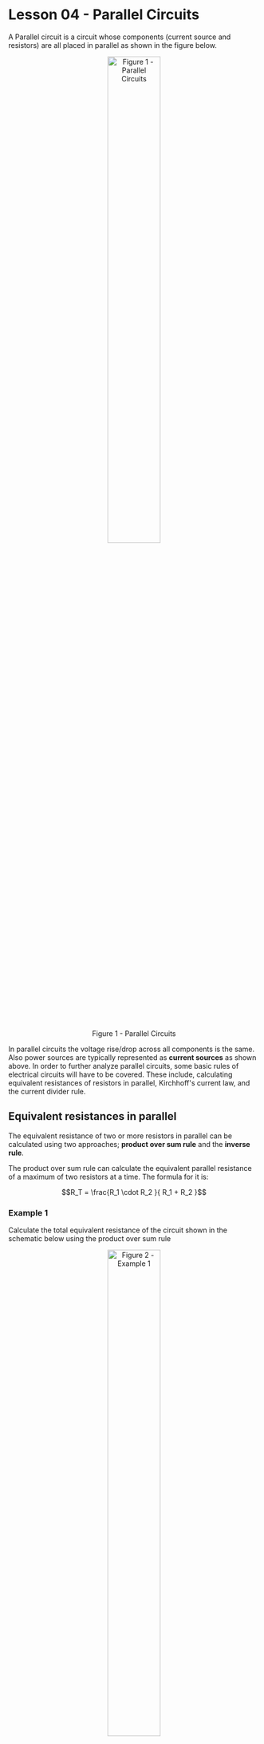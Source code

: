 # Lesson 04 - Parallel Circuits

A Parallel circuit is a circuit whose components (current source and resistors) are all placed in parallel as shown in the figure below.

<!-- ![](../_static/images/parallel_circuits/parallelbasic.png){.align-center
width="60.0%"} -->

 <figure style="text-align:center">
  <img src="images/parallel_circuits/parallelbasic.png" alt="Figure 1 - Parallel Circuits" style="width:50%">
  <figcaption>Figure 1 - Parallel Circuits</figcaption>
</figure> 

In parallel circuits the voltage rise/drop across all components is the same. Also power sources are typically represented as **current
sources** as shown above. In order to further analyze parallel circuits, some basic rules of electrical circuits will have to be covered. These include, calculating equivalent resistances of resistors in parallel, Kirchhoff\'s current law, and the current divider rule.

## Equivalent resistances in parallel

The equivalent resistance of two or more resistors in parallel can be calculated using two approaches; **product over sum rule** and the **inverse rule**.

The product over sum rule can calculate the equivalent parallel resistance of a maximum of two resistors at a time. The formula for it
is:

$$R_T = \frac{R_1 \cdot R_2 }{ R_1 + R_2 }$$

### Example 1

Calculate the total equivalent resistance of the circuit shown in the
schematic below using the product over sum rule

<!-- ![](../_static/images/parallel_circuits/parallel_ex01.png){.align-center
width="60.0%"} -->


 <figure style="text-align:center">
  <img src="images/parallel_circuits/parallel_ex01.png" alt="Figure 2 - Example 1" style="width:50%">
  <figcaption>Figure 2 - Example 1</figcaption>
</figure> 

#### Solution

$$R_T = \frac{R_1 \cdot R_2 }{ R_1 + R_2 } = \frac{1000*3300}{1000+3300} = \frac{3300000}{4300} = 767.442\Omega$$


### Example 2

Calculate the total equivalent resistance of the circuit shown in the
schematic below using the product over sum rule

<!-- ![](../_static/images/parallel_circuits/parallel_ex02.png){.align-center
width="60.0%"} -->

 <figure style="text-align:center">
  <img src="images/parallel_circuits/parallel_ex02.png" alt="Figure 3- Example 2" style="width:50%">
  <figcaption>Figure 3 - Example 2</figcaption>
</figure> 

#### Solution

First apply the product over sum rule to any two of the three resistors:
       
$$R_{T_{12}} = \frac{R_1 \cdot R_2 }{ R_1 + R_2 } = \frac{470*560}{470+560} = \frac{263200}{1030} = 255.534\Omega$$
   
Now re-apply the product over sum rule on the result of the first operation and the third resistor:
       
$$R_{T} = \frac{ R_{T_{12}} \cdot R_3 }{ R_{T_{12}} + R_3 } = \frac{255.534*680}{255.534+680} = \frac{173763.120}{935.534} = 185.737\Omega$$

The inverse rule for calculating equivalent resistance of resistors in parallel is provided below:

$$R_T = \frac{ 1 }{ \frac{1}{R_1} +  \frac{1}{R_2} +  \frac{1}{R_3} + \cdots + \frac{1}{R_N} }$$

Unlike the product over sum rule, which can only be applied to two resistors in parallel at a time, the inverse rule can be applied to
multiple resistors. Use either the product over sum rule or the inverse rule if you want to calculate the equivalent resistance of two resistors in parallel. If you want to calculate the equivalent resistance of more resistors in parallel always go for the inverse rule.

### Example 3

Calculate the total equivalent resistance of the circuit shown in the schematic in Example 1 using the inverse rule

#### Solution

$$R_T = \frac{ 1 }{ \frac{1}{R_1} +  \frac{1}{R_2}  } = \frac{ 1 }{ \frac{1}{1000} +  \frac{1}{3300} } = 767.442\Omega$$

### Example 4

Calculate the total equivalent resistance of the circuit shown in the schematic in Example 2 using the inverse rule

#### Solution

$$R_T = \frac{ 1 }{ \frac{1}{R_1} +  \frac{1}{R_2} + +  \frac{1}{R_3} } = \frac{ 1 }{ \frac{1}{470} +  \frac{1}{560} +  \frac{1}{680} } = 185.737\Omega$$

Notice how **the parallel equivalent resistance is always smaller than the smallest resistor in the parallel combination**.

When calculating the equivalent resistance of a very small resistor and a very large resistor (say 100 times larger than the smaller resistor), the equivalent resistance will always be approximately the same as the smaller resistor (a tiny bit smaller actually). This is because the vast majority of the current will end up flowing across the smaller resistor.

### Example 5

1.  Calculate the parallel equivalent resistance of two resistors; $10\Omega$ and $1k\Omega$ in parallel.
2.  Calculate the parallel equivalent resistance of two resistors; 10\Omega$ and $10k\Omega$ in parallel.

#### Solution

1. $R_T = \frac{ 1 }{ \frac{1}{R_1} +  \frac{1}{R_2}  } = \frac{ 1 }{ \frac{1}{10} +  \frac{1}{1000}  } = 9.9\Omega$
2. $R_T = \frac{ 1 }{ \frac{1}{R_1} +  \frac{1}{R_2}  } = \frac{ 1 }{ \frac{1}{10} +  \frac{1}{10000}  } = 9.99\Omega$

When $N$ resistors of the same value $R$ are placed in parallel, their equivalent resistance will always equal:

$$R_T = \frac{R}{N}$$

### Example 6

1.  Calculate the equivalent resistance of 2 $600\Omega$ resistors in parallel.
2.  Calculate the equivalent resistance of 3 $600\Omega$ resistors in parallel.

#### Solution

1. $$R_T = \frac{ 1 }{ \frac{1}{R_1} +  \frac{1}{R_2}  } = \frac{ 1 }{ \frac{1}{600} +  \frac{1}{600}  } = 300\Omega \equiv \frac{600}{2}$$
2. $$R_T = \frac{ 1 }{ \frac{1}{R_1} +  \frac{1}{R_2} +  \frac{1}{R_3}  } = \frac{ 1 }{ \frac{1}{600} +  \frac{1}{600} +  \frac{1}{600}  } =  200\Omega \equiv \frac{600}{3}$$

## Kirchhoff\'s Current Law

Kirchhoff\'s current law (KCL) states that **the sum of all currents entering or leaving a node has to equal zero**.

<!-- ![](../_static/images/parallel_circuits/kcl01.png){.align-center
width="60.0%"} -->

 <figure style="text-align:center">
  <img src="images/parallel_circuits/kcl01.png" alt="Figure 4- KCL" style="width:50%">
  <figcaption>Figure 4 - KCL</figcaption>
</figure> 

KCL can be written as:

$$I_T + I_1 + I_2 = 0$$

A more general case:

$$I_T + I_1 + I_2 + \cdots + I_N = 0$$

In a single current supply circuit as the one shown below, notice that the supply current moves into the node whereas the current moving through the resistors are moving out of the node.

<!-- ![](../_static/images/parallel_circuits/kcl02.png){.align-center
width="60.0%"} -->

 <figure style="text-align:center">
  <img src="images/parallel_circuits/kcl02.png" alt="Figure 5- KCL" style="width:50%">
  <figcaption>Figure 5 - KCL</figcaption>
</figure> 

Assuming that that the supply current direction is +ve and the currents flowing through the two resistors are negative:

$$I_S - I_1 - I_2 = 0$$ 
$$I_S = I_1 + I_2$$

In otherwords, KCL can also be defined as **the sum of all currents entering a node must equal the sum of all currents leaving the same
node**

### Example 7

In the circuit below calculate:

<!-- ![](../_static/images/parallel_circuits/parallel_ex01.png){.align-center
width="60.0%"} -->

<figure style="text-align:center">
  <img src="images/parallel_circuits/parallel_ex01.png" alt="Figure 6- Example 7" style="width:50%">
  <figcaption>Figure 6 - Example 7</figcaption>
</figure> 

1.  The total equivalent resistance $R_T$
2.  The voltage $V_A$
3.  The currents $I_1$ & $I_2$
4.  Verify KCL i.e. verify that $I_S = I_1 + I_2$
5.  Verify the law of conservation of energy. i.e.
    $P_{I_S} = P_{R_1} + P_{R_2}$

#### Solution

The trick to analyzing this circuit is to transform it first into a series circuit by calculating $R_T$. Then use Ohm's law to solve for $V_A$. Since the voltage across $R_T$ in the transformed circuit is equivalent to the voltage across all components in the original circuit, we can then use it along with Ohm's law to calculate the currents $I_1$ and $I_2$.

   <!-- <img src=../_static/images/parallel_circuits/parallel_ex07exp.png> -->

<figure style="text-align:center">
  <img src="images/parallel_circuits/parallel_ex07exp.png" alt="Figure 7- Example 7 soln" style="width:50%">
  <figcaption>Figure 7 - Example 7 soln</figcaption>
</figure> 

1. From examples 1 or $R_T = 767.442 Ω$ 
2. $V_A = I_S \cdot R_T = 0.2A \cdot 767.442\Omega = 153.488 V$
3. $I_1 = \frac{V_A}{R_1} = \frac{153.488 V}{1000\Omega} = 0.153A = 153mA$
   
   $I_2 = \frac{V_A}{R_2} = \frac{153.488 V}{3300\Omega} = 0.047A = 47mA$
    
4. $I_1 + I_2 = 153mA + 47mA = 200mA = 0.2A \equiv I_S$ Therefore KCL is verified!!!
5. Power delivered by the current source: $P_{I_S} = I_S \cdot V_A = 0.2A * 153.488V = 30.698W$
   Power dissipated in resistor R<sub>1</sub>: $P_{R_1} = I^2_1 \cdot R_1 = {153mA}^2 \cdot 1000 \Omega= 23.409W$
   Power dissipated in resistor R<sub>2</sub>: $P_{R_2} = I^2_2 \cdot R_2 = {47mA}^2 \cdot 3300 \Omega= 7.290W$
   Total power dissipated in resistors:  $P_{R_1} + P_{R_2} = 23.409W + 7.290W = 30.699W \equiv P_{I_S}$
   Therefore law of conservation of energy is verified!!!
         
## Current Divider rule

The current divider rule states that the current $I_{R_X}$ flowing
through a resistor $R_X$ is equivalent to the product of the supply
current $I_S$ and the ratio of total resistance $R_T$ to the resistor
$R_X$ i.e.

$$I_{R_X} = I_S \cdot \frac{R_T}{R_X}$$

Note that this is a special case of Ohm\'s law.

$$I_{R_X} = I_S \cdot \frac{R_T}{R_X} \equiv \frac{I_S \cdot R_T}{R_X} = \frac{V_A}{R_X}$$

where V_A is the voltage across all components in the parallel circuit.

### Example 8

In the circuit below calculate:

![](../_static/images/parallel_circuits/parallel_ex02.png){.align-center
width="60.0%"}

a.  The total equivalent resistance $R_T$
b.  The voltage $V_A$
c.  The currents $I_1$, $I_2$ & $I_3$ using the current divider rule
d.  The currents $I_1$, $I_2$ & $I_3$ using Ohm\'s law
e.  Verify KCL i.e. verify that $I_S = I_1 + I_2 + I_3$

```{=html}
<button onclick="toggle_element('ex38')">Solution</button>

<div id="ex38" style="display: none;"><br>

   <p>a. $$ R_T = \frac{1}{\frac{1}{470} + \frac{1}{560} + \frac{1}{680}   } = 185.737 \Omega$$  </p>
   <p>b. $$ V_A = I_S * R_T = 0.2A \cdot 185.737 \Omega = 37.147V $$ </p>
   <p>c. $$ I_1 = I_S \cdot \frac{R_T}{R_1} = 0.2A \cdot \frac{185.737 \Omega}{470 \Omega} = 79.037mA $$
         $$ I_2 = I_S \cdot \frac{R_T}{R_2} = 0.2A \cdot \frac{185.737 \Omega}{560 \Omega} = 66.335mA $$
         $$ I_3 = I_S \cdot \frac{R_T}{R_3} = 0.2A \cdot \frac{185.737 \Omega}{680 \Omega} = 54.629mA $$ </p>
   <p>d. $$ I_1 = \frac{V_A}{R_1} = \frac{37.147V}{470\Omega} = 79.036 mA$$
         $$ I_2 = \frac{V_A}{R_2} = \frac{37.147V}{560\Omega} = 66.334 mA$$
         $$ I_3 = \frac{V_A}{R_3} = \frac{37.147V}{680\Omega} = 54.628 mA$$ </p>
   <p>e. $$ I_1 + I_2 + I_3 =  79.037mA +  66.335mA + 54.629mA = 200.001mA \equiv I_S $$ </p>
</div>
<br><br>
```
## Ideal & Practical Current Sources

Just like ideal voltage sources, ideal current sources are great for
theoretical analysis but fall short when doing realistic modeling. The
practical current source model exhibits a large resistance in parallel
with the currents source as shown in the figure below:

![](../_static/images/parallel_circuits/currentsources.png){.align-center
width="80.0%"}

::: note
::: title
Note
:::

An ideal voltage source has zero series resistance, whereas an ideal
current source has infinite parallel resistances
:::

There are two main implications to the practical current source:

-   **It limits the maximum voltage drop across the output terminals**.
    In the case of the ideal current source , the voltage across the
    terminals is determined primarily by the load. If the load is an
    open circuit, The voltage is theoretically infinite or very large.
    The practical current source\'s parallel resistor limits the
    effective load resistance and therefore reduces maximum voltage drop
    across the load
-   **The current flowing across across the load is reduced from the the
    current source rating**. Since some current flows through the
    current source\'s parallel resistance, the load resistance does not
    exhibit the rated current from the current source in its entirety.

### Example 9

Consider the schematic of an ideal and practical current source shown
above. Assume that both current sources have a $I_S = 50mA$ and for the
practical current source $R_P=100 k\Omega$.

a.  If the ideal current source terminals are opened, how much voltage
    will the power supply have across its terminals?
b.  If the practical current source terminal are opened, how much
    voltage will the power supply have across its terminals?
c.  A 330Ω load resistor $R_L$ is placed between the terminals of the
    ideal current source. Find the voltage across the load resistor and
    the current going through it.
d.  A 330Ω load resistor $R_L$ is placed between the terminals of the
    practical current source. Find the voltage across the load resistor
    and the current going through it.
e.  A 33Ω load resistor $R_L$ is placed between the terminals of the
    practical current source. Find the voltage across the load resistor
    and the current going through it.

```{=html}
<button onclick="toggle_element('ex39')">Solution</button>

<div id="ex39" style="display: none;"><br>

   <p>a. $$V_A = I_S \cdot R_T = 50mA \cdot \infty = \infty V$$  </p>
   <p>b. $$R_T = \frac{1}{ \frac{1}{100 K\Omega} + \frac{1}{\infty}}  = 100K\Omega $$
         $$V_A = I_S \cdot R_T = 50mA \cdot 100K\Omega = 5000 V$$  </p>
   <p>c. $$V_A = I_S \cdot R_T = 50mA \cdot 330 \Omega = 16.5V$$
         $$I_{R_L} =50mA $$ </p>
   <p>d. $$R_T = \frac{1}{ \frac{1}{100 K\Omega} + \frac{1}{330}}  = 328.915 \Omega $$
         $$V_A = I_S \cdot R_T = 50mA \cdot 328.915\Omega = 16.44V$$
         $$I_{R_L} = I_S \cdot \frac{R_T}{R_L} =  50mA \cdot \frac{328.915}{330} = 49.836mA $$   </p>
   <p>e. $$R_T = \frac{1}{ \frac{1}{100 K\Omega} + \frac{1}{33}}  = 32.989 \Omega $$
         $$V_A = I_S \cdot R_T = 50mA \cdot 32.989 \Omega = 1.649V$$
         $$I_{R_L} = I_S \cdot \frac{R_T}{R_L} =  50mA \cdot \frac{32.989}{33} = 49.983mA$$   </p>
</div>
<br><br>
```
## Voltage and current source transformations

Practical voltage and current sources are interchangeable. In fact one
can be *transformed* into the other.

When transforming a practical voltage source into a practical current
source, the source resistance stays the same, and the current $I_S$
becomes:

$$I_S = \frac{V_S}{R_S}$$

When transforming a practical current source into a practical voltage
source, the source resistance stays the same, and the voltage $V_S$
becomes:

$$V_S = I_S \cdot R_S$$

Both transformations are captured in the figure below:

![](../_static/images/parallel_circuits/practicalsourcetransformation.png){.align-center
width="80.0%"}

### Example 10

Consider the schematic shown below:

![](../_static/images/parallel_circuits/ex10_01.png){.align-center
width="40.0%"}

a.  Transform the practical voltage source (in the box) into a practical
    current source. Redraw the circuit with the practical current
    source.
b.  Calculate the current $I_{R_L}$ and the voltage $V_{R_L}$ in both
    the original circuit with the practical voltage source and in the
    transformed circuit with the practical current source.

```{=html}
<button onclick="toggle_element('ex310')">Solution</button>


<div id="ex310" style="display: none;"><br>
 <p>a. The source resistance in the current source will be the same as the source resistance in the voltage source i.e. 4Ω but in parallel. The value of the current source will be: $$I_S = \frac{V_S}{R_S} = \frac{6V}{4\Omega} = 1.5A $$ </p>
 <img src=../_static/images/parallel_circuits/ex10_02.png>
 <p>b. In the original circuit (with voltage source):
   $$ I_{R_L} = \frac{V_S}{R_T} = \frac{6V}{104\Omega} = 57.692mA $$
   $$ V_{R_L} = I_{R_L} \cdot R_L = 57.692mA \cdot 100\Omega = 5.769V $$
   In the transformed circuit (with current source):
   $$ R_T = \frac{1 }{ \frac{1}{4} + \frac{1}{100} } = 3.846\Omega $$
   $$ V_{R_L} = I_S \cdot R_T = 1.5A \cdot 3.846\Omega = 5.769V $$
   $$ I_{R_L} = \frac{ V_{R_L} }{R_L} = \frac{5.769V}{100} =  57.690mA $$ </p>

</div>
<br><br>
```
### Example 11

Consider the schematic shown below:

![](../_static/images/parallel_circuits/ex11_01.png){.align-center
width="40.0%"}

a.  Transform the practical current source (in the box) in to a
    practical voltage source. Redraw the circuit with the practical
    voltage source.
b.  Calculate the current $I_{R_L}$ and the voltage $V_{R_L}$ in both
    the original circuit with the practical current source and in the
    transformed circuit with the practical voltage source.

```{=html}
<button onclick="toggle_element('ex311')">Solution</button>


<div id="ex311" style="display: none;"><br>
  <p>a. The source resistance in the voltage source will be the same as the source resistance in the current source i.e. 100kΩ but in series. The value of the voltage source will be: $$V_S = I_S \cdot R_S = 0.2mA \cdot 100k\Omega= 20V $$ </p>
  <img src=../_static/images/parallel_circuits/ex11_02.png>
  <p>b. In the original circuit (with practical current source):
     $$ R_T = \frac{1 }{ \frac{1}{100k\Omega} + \frac{1}{1k\Omega} } = 990.099\Omega $$
     $$ V_{R_L} = I_S \cdot R_T = 0.2mA \cdot 990.099\Omega = 0.198V $$
     $$ I_{R_L} = \frac{ V_{R_L} }{R_L} = \frac{0.198V}{1k\Omega} =  0.198mA $$
     In the transformed circuit (with practical voltage source):
     $$ I_{R_L} = \frac{V_S}{R_T} = \frac{20V}{100k\Omega + 1k\Omega} = 0.198mA $$
     $$ V_{R_L} = I_{R_L} \cdot R_L = 0.198mA \cdot 1k\Omega = 0.198V $$
  </p>

</div>
<br><br>
```
## Maximum Power Transfer

The Maximum Power transfer theorem states that in order to ensure that
maximum power is delivered to a load resistor $R_L$, **the resistance of
the load resistor must be identical to the resistance of the source
resistance**. Where $R_S$ is the internal parallel source resistance of
the practical current source

![](../_static/images/parallel_circuits/mpt.png){.align-center
width="40.0%"}

In otherwords, maximum power is delivered to the load when
$R_L \equiv R_S$

### Example 12

Consider the figure shown above. Assume that $I_S=1mA$ and
$R_S=100k\Omega$. Calculate the current across the load resistor
$I_{R_L}$ and the power dissipated in $R_L$; $P_{R_L}$, for each value
of $R_L$ provided in the table below. Plot $P_{R_L}$ vs $R_L$ using a
spreadsheet program such as LibreOffice Calc. Discuss your findings.

> +-------------+--------------+------------------+--------------------+
> | RL(kΩ)      | RT(kΩ)       | IRL(mA)          | PRL(mW)            |
> +=============+==============+==================+====================+
> | > 25        |              |                  |                    |
> +-------------+--------------+------------------+--------------------+
> | > 50        |              |                  |                    |
> +-------------+--------------+------------------+--------------------+
> | > 75        |              |                  |                    |
> +-------------+--------------+------------------+--------------------+
> | > 100       |              |                  |                    |
> +-------------+--------------+------------------+--------------------+
> | > 125       |              |                  |                    |
> +-------------+--------------+------------------+--------------------+
> | > 150       |              |                  |                    |
> +-------------+--------------+------------------+--------------------+
> | > 175       |              |                  |                    |
> +-------------+--------------+------------------+--------------------+
> | > 200       |              |                  |                    |
> +-------------+--------------+------------------+--------------------+

## The Law of conservation of Energy

The Law of convservation of Energy states that energy cannot be created
nor destroyed. In other words:

::: note
::: title
Note
:::

The power delivered by the source(s) in the circuit must always be
equivalent to the sum of power dissipated by all the resistors in the
same circuit.
:::

This is true regardless of circuit topology i.e. it applies to series
circuits, parallel circuits, series-parallel circuits and
complex-circuits.

In a single source circuit:

$$P_{V_S} = P_{R_1} + P_{R_2} + P_{R_3} + \cdots + P_{R_N}$$

And in a multiple source circuit:

$$P_{V_{S_1}} + P_{V_{S_2}} + P_{V_{S_3}} + \cdots + P_{V_{S_N}} = P_{R_1} + P_{R_2} + P_{R_3} + \cdots + P_{R_N}$$

Refer to Example 7.
